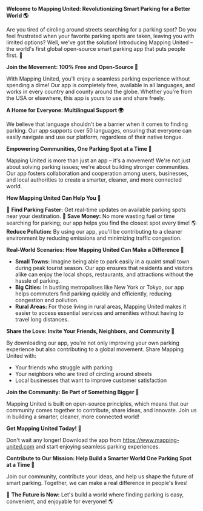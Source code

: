 **Welcome to Mapping United: Revolutionizing Smart Parking for a Better World 🌎**

Are you tired of circling around streets searching for a parking spot? Do you feel frustrated when your favorite parking spots are taken, leaving you with limited options? Well, we've got the solution! Introducing Mapping United – the world's first global open-source smart parking app that puts people first. 💖

**Join the Movement: 100% Free and Open-Source 🌟**

With Mapping United, you'll enjoy a seamless parking experience without spending a dime! Our app is completely free, available in all languages, and works in every country and county around the globe. Whether you're from the USA or elsewhere, this app is yours to use and share freely.

**A Home for Everyone: Multilingual Support 🌍**

We believe that language shouldn't be a barrier when it comes to finding parking. Our app supports over 50 languages, ensuring that everyone can easily navigate and use our platform, regardless of their native tongue.

**Empowering Communities, One Parking Spot at a Time 🚀**

Mapping United is more than just an app – it's a movement! We're not just about solving parking issues; we're about building stronger communities. Our app fosters collaboration and cooperation among users, businesses, and local authorities to create a smarter, cleaner, and more connected world.

**How Mapping United Can Help You 🤔**

🚗 **Find Parking Faster:** Get real-time updates on available parking spots near your destination.
💸 **Save Money:** No more wasting fuel or time searching for parking; our app helps you find the closest spot every time!
🌎 **Reduce Pollution:** By using our app, you'll be contributing to a cleaner environment by reducing emissions and minimizing traffic congestion.

**Real-World Scenarios: How Mapping United Can Make a Difference 🌟**

* **Small Towns:** Imagine being able to park easily in a quaint small town during peak tourist season. Our app ensures that residents and visitors alike can enjoy the local shops, restaurants, and attractions without the hassle of parking.
* **Big Cities:** In bustling metropolises like New York or Tokyo, our app helps commuters find parking quickly and efficiently, reducing congestion and pollution.
* **Rural Areas:** For those living in rural areas, Mapping United makes it easier to access essential services and amenities without having to travel long distances.

**Share the Love: Invite Your Friends, Neighbors, and Community 🤝**

By downloading our app, you're not only improving your own parking experience but also contributing to a global movement. Share Mapping United with:

* Your friends who struggle with parking
* Your neighbors who are tired of circling around streets
* Local businesses that want to improve customer satisfaction

**Join the Community: Be Part of Something Bigger 🌟**

Mapping United is built on open-source principles, which means that our community comes together to contribute, share ideas, and innovate. Join us in building a smarter, cleaner, more connected world!

**Get Mapping United Today! 🎉**

Don't wait any longer! Download the app from https://www.mapping-united.com and start enjoying seamless parking experiences.

**Contribute to Our Mission: Help Build a Smarter World One Parking Spot at a Time 🌟**

Join our community, contribute your ideas, and help us shape the future of smart parking. Together, we can make a real difference in people's lives!

🚀 **The Future is Now:** Let's build a world where finding parking is easy, convenient, and enjoyable for everyone! 🌎